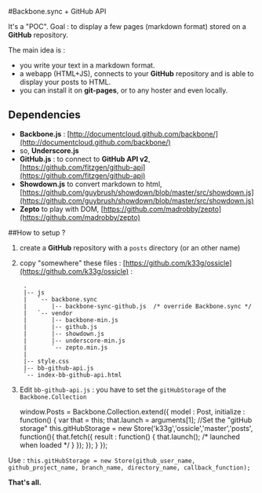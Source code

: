 #Backbone.sync + GitHub API

It's a "POC". Goal : to display a few pages (markdown format) stored on a **GitHub** repository.

The main idea is :

- you write your text in a markdown format.
- a webapp (HTML+JS), connects to your **GitHub** repository and is able to display your posts to HTML.
- you can install it on **git-pages**, or to any hoster and even locally.

## Dependencies

- **Backbone.js** : [http://documentcloud.github.com/backbone/](http://documentcloud.github.com/backbone/)
- so, **Underscore.js**
- **GitHub.js** : to connect to **GitHub API v2**, [https://github.com/fitzgen/github-api](https://github.com/fitzgen/github-api)
- **Showdown.js** to convert markdown to html, [https://github.com/guybrush/showdown/blob/master/src/showdown.js](https://github.com/guybrush/showdown/blob/master/src/showdown.js)
- **Zepto** to play with DOM, [https://github.com/madrobby/zepto](https://github.com/madrobby/zepto)

##How to setup ?

1. create a **GitHub** repository with a `posts` directory (or an other name)
2. copy "somewhere" these files : [https://github.com/k33g/ossicle](https://github.com/k33g/ossicle) :

    	.
		|-- js
		|   `-- backbone.sync
		|       |-- backbone-sync-github.js  /* override Backbone.sync */
		|   `-- vendor
		|       |-- backbone-min.js
		|       |-- github.js
		|       |-- showdown.js
		|       |-- underscore-min.js
		|       `-- zepto.min.js
		|
		|-- style.css
		|-- bb-github-api.js
		`-- index-bb-github-api.html

3. Edit `bb-github-api.js` : you have to set the `gitHubStorage` of the `Backbone.Collection`


    window.Posts = Backbone.Collection.extend({
        model : Post,
        initialize : function() {
            var that = this;
            that.launch = arguments[1];
            //Set the "gitHub storage"
            this.gitHubStorage = new Store('k33g','ossicle','master','posts',
                function(){
                    that.fetch({ result : function() {
                    that.launch(); /* launched when loaded */
                }
            });
        });
        }
    });


Use : `this.gitHubStorage = new Store(github_user_name, github_project_name, branch_name, directory_name, callback_function);`

**That's all.**

